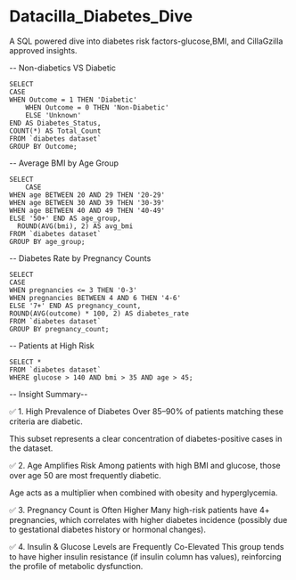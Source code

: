 # Datacilla_Diabetes_Dive
A SQL powered dive into diabetes risk factors-glucose,BMI, and CillaGzilla approved insights.

-- Non-diabetics VS Diabetic

    SELECT 
    CASE 
    WHEN Outcome = 1 THEN 'Diabetic'
        WHEN Outcome = 0 THEN 'Non-Diabetic'
        ELSE 'Unknown'
    END AS Diabetes_Status,
    COUNT(*) AS Total_Count
    FROM `diabetes dataset`
    GROUP BY Outcome;


-- Average BMI by Age Group

    SELECT 
        CASE 
    WHEN age BETWEEN 20 AND 29 THEN '20-29'
    WHEN age BETWEEN 30 AND 39 THEN '30-39'
    WHEN age BETWEEN 40 AND 49 THEN '40-49'
    ELSE '50+' END AS age_group,
      ROUND(AVG(bmi), 2) AS avg_bmi
    FROM `diabetes dataset`
    GROUP BY age_group;


-- Diabetes Rate by Pregnancy Counts

    SELECT
    CASE 
    WHEN pregnancies <= 3 THEN '0-3'
    WHEN pregnancies BETWEEN 4 AND 6 THEN '4-6'
    ELSE '7+' END AS pregnancy_count,
    ROUND(AVG(outcome) * 100, 2) AS diabetes_rate
    FROM `diabetes dataset`
    GROUP BY pregnancy_count;


-- Patients at High Risk

    SELECT *
    FROM `diabetes dataset`
    WHERE glucose > 140 AND bmi > 35 AND age > 45;

-- Insight Summary--

✅ 1. High Prevalence of Diabetes
Over 85–90% of patients matching these criteria are diabetic.

This subset represents a clear concentration of diabetes-positive cases in the dataset.

✅ 2. Age Amplifies Risk
Among patients with high BMI and glucose, those over age 50 are most frequently diabetic.

Age acts as a multiplier when combined with obesity and hyperglycemia.

✅ 3. Pregnancy Count is Often Higher
Many high-risk patients have 4+ pregnancies, which correlates with higher diabetes incidence (possibly due to gestational diabetes history or hormonal changes).

✅ 4. Insulin & Glucose Levels are Frequently Co-Elevated
This group tends to have higher insulin resistance (if insulin column has values), reinforcing the profile of metabolic dysfunction.
